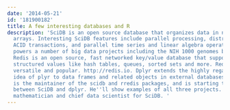 ```yaml
---
date: '2014-05-21'
id: '181900182'
title: A few interesting databases and R
description: 'SciDB is an open source database that organizes data in n-dimensional
  arrays. Interesting SciDB features include parallel processing, distributed storage,
  ACID transactions, and parallel time series and linear algebra operations. SciDB
  powers a number of big data projects including the NIH 1000 genomes browser. http://scidb.org.
  Redis is an open source, fast networked key/value database that supports interesting
  structured values like hash tables, queues, sorted sets and more. Redis is incredibly
  versatile and popular. http://redis.io. Dplyr extends the highly regarded split/apply/combine
  idea of plyr to data frames and related objects in external databases. Bryan Lewis
  is the maintainer of the scidb and rredis packages, and is starting to work on integration
  between SciDB and dplyr. He''ll show examples of all three projects. Bryan is a
  mathematician and chief data scientist for SciDB. '
---
```

